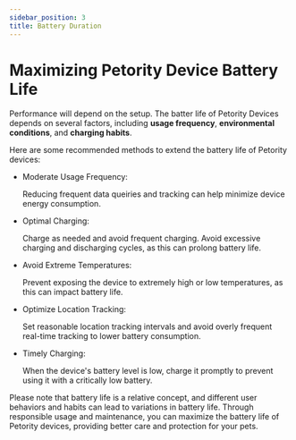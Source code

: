 ```yaml
---
sidebar_position: 3
title: Battery Duration
---
```


# Maximizing Petority Device Battery Life

Performance will depend on the setup. The batter life of Petority Devices depends on several factors, including **usage frequency**, **environmental conditions**, and **charging habits**.

Here are some recommended methods to extend the battery life of Petority devices:

+ Moderate Usage Frequency:

    Reducing frequent data queiries and tracking can help minimize device energy consumption.

+ Optimal Charging:

    Charge as needed and avoid frequent charging. Avoid excessive charging and discharging cycles, as this can prolong battery life.

+ Avoid Extreme Temperatures:

    Prevent exposing the device to extremely high or low temperatures, as this can impact battery life.

+ Optimize Location Tracking:

    Set reasonable location tracking intervals and avoid overly frequent real-time tracking to lower battery consumption.

+ Timely Charging:

    When the device's battery level is low, charge it promptly to prevent using it with a critically low battery.

Please note that battery life is a relative concept, and different user behaviors and habits can lead to variations in battery life. Through responsible usage and maintenance, you can maximize the battery life of Petority devices, providing better care and protection for your pets.
